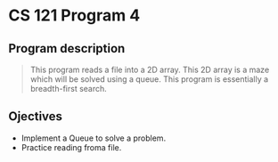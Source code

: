 # CS 121 Program 4

## Program description 

> This program reads a file into a 2D array. This 2D array is a maze which will be solved using a queue. This program is essentially a breadth-first search. 

## Ojectives 

- Implement a Queue to solve a problem. 
- Practice reading froma file.
